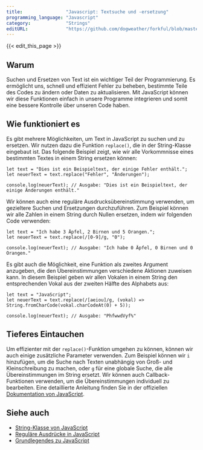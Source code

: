 ```yaml
---
title:                "Javascript: Textsuche und -ersetzung"
programming_language: "Javascript"
category:             "Strings"
editURL:              "https://github.com/dogweather/forkful/blob/master/content/de/javascript/searching-and-replacing-text.md"
---
```


{{< edit_this_page >}}

## Warum

Suchen und Ersetzen von Text ist ein wichtiger Teil der Programmierung. Es ermöglicht uns, schnell und effizient Fehler zu beheben, bestimmte Teile des Codes zu ändern oder Daten zu aktualisieren. Mit JavaScript können wir diese Funktionen einfach in unsere Programme integrieren und somit eine bessere Kontrolle über unseren Code haben.

## Wie funktioniert es

Es gibt mehrere Möglichkeiten, um Text in JavaScript zu suchen und zu ersetzen. Wir nutzen dazu die Funktion `replace()`, die in der String-Klasse eingebaut ist. Das folgende Beispiel zeigt, wie wir alle Vorkommnisse eines bestimmten Textes in einem String ersetzen können:

```
let text = "Dies ist ein Beispieltext, der einige Fehler enthält.";
let neuerText = text.replace("Fehler", "Änderungen");

console.log(neuerText); // Ausgabe: "Dies ist ein Beispieltext, der einige Änderungen enthält."
```

Wir können auch eine reguläre Ausdrucksübereinstimmung verwenden, um gezieltere Suchen und Ersetzungen durchzuführen. Zum Beispiel können wir alle Zahlen in einem String durch Nullen ersetzen, indem wir folgenden Code verwenden:

```
let text = "Ich habe 3 Äpfel, 2 Birnen und 5 Orangen.";
let neuerText = text.replace(/[0-9]/g, "0");

console.log(neuerText); // Ausgabe: "Ich habe 0 Äpfel, 0 Birnen und 0 Orangen."
```

Es gibt auch die Möglichkeit, eine Funktion als zweites Argument anzugeben, die den Übereinstimmungen verschiedene Aktionen zuweisen kann. In diesem Beispiel geben wir allen Vokalen in einem String den entsprechenden Vokal aus der zweiten Hälfte des Alphabets aus:

```
let text = "JavaScript";
let neuerText = text.replace(/[aeiou]/g, (vokal) => String.fromCharCode(vokal.charCodeAt(0) + 5));

console.log(neuerText); // Ausgabe: "PhfwwdVyf%"
```

## Tieferes Eintauchen

Um effizienter mit der `replace()`-Funktion umgehen zu können, können wir auch einige zusätzliche Parameter verwenden. Zum Beispiel können wir `i` hinzufügen, um die Suche nach Texten unabhängig von Groß- und Kleinschreibung zu machen, oder `g` für eine globale Suche, die alle Übereinstimmungen im String ersetzt. Wir können auch Callback-Funktionen verwenden, um die Übereinstimmungen individuell zu bearbeiten. Eine detaillierte Anleitung finden Sie in der offiziellen [Dokumentation von JavaScript](https://developer.mozilla.org/de/docs/Web/JavaScript/Reference/Global_Objects/String/replace).

## Siehe auch

- [String-Klasse von JavaScript](https://developer.mozilla.org/de/docs/Web/JavaScript/Reference/Global_Objects/String)
- [Reguläre Ausdrücke in JavaScript](https://developer.mozilla.org/de/docs/Web/JavaScript/Guide/Regular_Expressions)
- [Grundlegendes zu JavaScript](https://developer.mozilla.org/de/docs/Web/JavaScript)